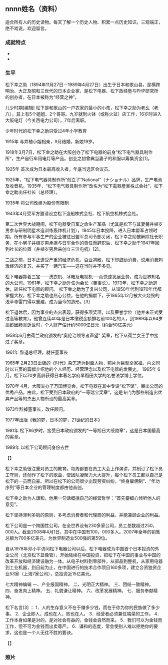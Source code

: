## nnnn姓名（资料）

适合所有人的历史读物。每天了解一个历史人物、积累一点历史知识。三观端正，绝不戏说，欢迎留言。  

### 成就特点

- ​
- ​


### 生平

松下幸之助（1894年11月27日－1989年4月27日）出生于日本和歌山县，是横跨明治、大正及昭和三世代的日本企业家，是松下电器、松下政经塾与PHP研究所的创办者，在日本被称为“经营之神”。



儿少时期[编辑]
松下是和歌山的一户农家的最小的小孩，松下幸之助为老幺（老八），其上有5个姐姐、2个哥哥。九岁就到火钵（或称火盆）店工作，16岁时进入大阪电灯（今关西电力公司），7年后离职。

少年时代的松下幸之助只受过4年小学教育

1915年 与井植小姐相亲，9月结婚，新娘19岁。

1918年3月7日，松下幸之助在大阪创办了松下电器的前身“松下电气器具制作所”，生产自行车用电灯等产品。创业之初曾典当妻子的和服以筹集资金[1]。

1925年 首次成为日本最高收入者，年底当选区会议员。

1925年，“松下电气器具制作所”创立了“National”（ナショナル）品牌，生产电池及收音机。1935年，“松下电气器具制作所”改名为“松下電器産業株式会社”，松下幸之助出任社长（总经理）。

1935年 将公司改组为股份有限制

1943年4月受军方邀请设立松下造船株式会社、松下航空机株式会社。

第二次世界大战期间，松下电器受日军之命生产军品（尤其是松下与其妻舅井植岁男参与研制明星木造训练轰炸机计划），1945年日本投降，进入日本盟军占领时期，所有参与军事生产的企业被驻日盟军总司令部关闭，松下幸之助被解除社长职务，在小舅子井植岁男承担与日军合作的责任而辞职后，松下幸之助于1947年回到社长的位置（井植岁男后来创立三洋电机）[2]。

二战之前，日本正遭受严重的经济危机，百业凋敝，松下却鼓励消费，说用消费刺激经济的复苏，并买了一辆汽车——这在当时并不多见。

松下电器靠着三宝——洗衣机、冰箱及电视机──而快速发展业务，成为世界知名的大公司。1961年，松下幸之助升任为会长（董事长）。1973年，松下幸之助退休，转任松下电器的顾问。
松下幸之助为了复兴公司，从1950年代到1970年代都掌握大权，松下幸之助也热心公益，在他的捐献下，于1865年12月被大火烧毁的浅草寺雷门得以重建，成为当今的造形。[3]



松下退休后，因为事业的杰出表现，获得多项奖项，以及荣誉学位（他并未正式受过高等教育）。他曾连续40年是日本缴税金额排名前100名的人，到1989年以94岁高龄因肺炎逝世时，个人财产估计约5000亿日元（约合50亿美元）



1958年6月由荷兰政府颁发的“奥伦治领导者声望” 奖章，松下从荷兰女王手中接过了奖章。

1961年 辞退总经理，就任董事长

1965年 2月23日出版的《时代》杂志选为封面人物，照片为巨型全家福，内文同时以五页的篇幅介绍他的个人经历、经营理念以及松下电器的发展史。
1965年 6月，松下以70岁高龄获得日本著名学府早稻田大学的名誉法学博士学位。

1970年 4月，大阪举办了万国博览会，松下电器在其中专设“松下馆”，展出公司的优秀产品。由此，松下受到日本政府的“一等瑞宝奖章”，这是专门为那些制造出优异产品等的杰出人物所设的最高奖章。

1973年辞掉董事长，改任顾问。

1977年出版《我的梦，日本的梦，21世纪的日本》

1981年 松下86岁时，接受日本政府颁发的“一等旭日大绶勋章”，这是日本国最高的奖章。

1989年 以松下公司顾问身份去世

【】

松下幸之助很注重对员工的教育。每周都要在员工大会上作演讲，并制订了松下员工守则，还创作了松下的歌曲，使团队凝聚力大大提升，每个松下员工都以自己是松下的一员而自豪。所以在松下的公司很少出现劳资纠纷。“终身雇佣制”、“年功序列”等日本企业的管理制度都由他首创。



松下幸之助为人谦和，他用一句话概括自己的经营哲学：“首先要细心倾听他人的意见”。

松下坚持薄利多销的原则，多考虑消费者和代理商的利益，并能兼顾企业的利益。



松下公司是一个跨国性公司，在全世界设有230多家公司，员工总数超过250，000人。截至2008年4月1日，其中在中国有100，000多人。2007年全年的销售总额为700多亿美元，为世界制造业500强的第59位。

自从1978年邓小平访问松下电器公司以后，松下电器成为中国首个日本投资的外企公司（北京松下显像管），开始陆续在中国投资，把松下在中国的事业与中国的改革开放和经济建设融为一体。从电子材料到零部件，从部品到整机，从家用电器到工业机器，到目前为止，在中国进行的技术合作项目160多项，建立合资独资企业53家（上海7家公司），总投资近15亿美元。



七大精神编辑
一、产业报国精神。
二、光明正大精神。
三、团结一致精神。
四、奋发向上精神。
五、礼貌谦让精神。
六、改革发展精神。
七、服务奉献精神。



松下名言[3]  ：
1．人的生存意义不在于赚多少钱，而在于你为你的民族做了多少事。
2．企业即人，成也在人，败也在人。
3．经营者必须兼任端菜的工作。
4．工作本身如果是对的，是对社会有益的，金钱会自然而来。
5．我们可以为金钱而工作，但不可为金钱而出卖尊严。
6．谦和的态度，常会使别人难以拒绝你的要求，这也是一个人无往不胜的要诀。

【】

### 照片


